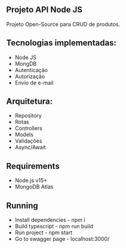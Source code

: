 ## Projeto API Node JS

Projeto Open-Source para CRUD de produtos.

## Tecnologias implementadas:
- Node JS
- MongDB
- Autenticação
- Autorização
- Envio de e-mail

## Arquitetura:
- Repository
- Rotas
- Controllers
- Models
- Validações
- Async/Await

## Requirements
- Node.js v15+
- MongoDB Atlas

## Running
- Install dependencies - npm i
- Build typescript - npm run build
- Run project - npm start
- Go to swagger page - localhost:3000/
